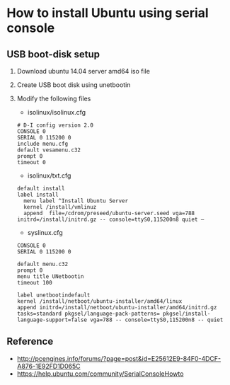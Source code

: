How to install Ubuntu using serial console
==========================================

USB boot-disk setup
------------------------------------------

1. Download ubuntu 14.04 server amd64 iso file
2. Create USB boot disk using unetbootin
3. Modify the following files

	- isolinux/isolinux.cfg

	```
	# D-I config version 2.0
	CONSOLE 0
	SERIAL 0 115200 0
	include menu.cfg
	default vesamenu.c32
	prompt 0
	timeout 0
	```
	- isolinux/txt.cfg

	```
	default install
	label install
	  menu label ^Install Ubuntu Server
	  kernel /install/vmlinuz
	  append  file=/cdrom/preseed/ubuntu-server.seed vga=788 initrd=/install/initrd.gz -- console=ttyS0,115200n8 quiet –
	```
	
	- syslinux.cfg
	
	```
	CONSOLE 0
	SERIAL 0 115200 0
	
	default menu.c32
	prompt 0
	menu title UNetbootin
	timeout 100
	
	label unetbootindefault
	kernel /install/netboot/ubuntu-installer/amd64/linux
	append initrd=/install/netboot/ubuntu-installer/amd64/initrd.gz tasks=standard pkgsel/language-pack-patterns= pkgsel/install-language-support=false vga=788 -- console=ttyS0,115200n8 -- quiet
	```

Reference
------------------------------------------
- http://pcengines.info/forums/?page=post&id=E25612E9-84F0-4DCF-A876-1E92FD1D065C
- https://help.ubuntu.com/community/SerialConsoleHowto
